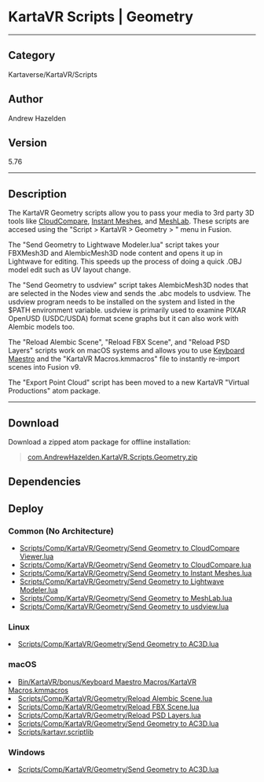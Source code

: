 # KartaVR Scripts | Geometry
___

## Category
Kartaverse/KartaVR/Scripts

## Author
Andrew Hazelden

## Version
5.76

___

## Description
<p>The KartaVR Geometry scripts allow you to pass your media to 3rd party 3D tools like <a href="http://www.cloudcompare.org">CloudCompare</a>, <a href="https://github.com/wjakob/instant-meshes">Instant Meshes</a>, and <a href="http://www.meshlab.net/">MeshLab</a>. These scripts are accesed using the "Script &gt; KartaVR &gt; Geometry &gt; " menu in Fusion.</p>

<p>The "Send Geometry to Lightwave Modeler.lua" script takes your FBXMesh3D and AlembicMesh3D node content and opens it up in Lightwave for editing. This speeds up the process of doing a quick .OBJ model edit such as UV layout change.</p>

<p>The "Send Geometry to usdview" script takes AlembicMesh3D nodes that are selected in the Nodes view and sends the .abc models to usdview. The usdview program needs to be installed on the system and listed in the $PATH environment variable. usdview is primarily used to examine PIXAR OpenUSD (USDC/USDA) format scene graphs but it can also work with Alembic models too.</p>

<p>The "Reload Alembic Scene", "Reload FBX Scene", and "Reload PSD Layers" scripts work on macOS systems and allows you to use <a href="https://www.keyboardmaestro.com/main/">Keyboard Maestro</a> and the "KartaVR Macros.kmmacros" file to instantly re-import scenes into Fusion v9.</p>

<p>The "Export Point Cloud" script has been moved to a new KartaVR "Virtual Productions" atom package.</p>

___

## Download

Download a zipped atom package for offline installation:
> [com.AndrewHazelden.KartaVR.Scripts.Geometry.zip](https://gitlab.com/WeSuckLess/Reactor/-/archive/master/Reactor-master.zip?path=Atoms/com.AndrewHazelden.KartaVR.Scripts.Geometry)  

## Dependencies

## Deploy

### Common (No Architecture)

<ul>
<li><a href="https://gitlab.com/WeSuckLess/Reactor/-/blob/master/Atoms/com.AndrewHazelden.KartaVR.Scripts.Geometry/Scripts/Comp/KartaVR/Geometry/Send Geometry to CloudCompare Viewer.lua?ref_type=heads">Scripts/Comp/KartaVR/Geometry/Send Geometry to CloudCompare Viewer.lua</a></li>
<li><a href="https://gitlab.com/WeSuckLess/Reactor/-/blob/master/Atoms/com.AndrewHazelden.KartaVR.Scripts.Geometry/Scripts/Comp/KartaVR/Geometry/Send Geometry to CloudCompare.lua?ref_type=heads">Scripts/Comp/KartaVR/Geometry/Send Geometry to CloudCompare.lua</a></li>
<li><a href="https://gitlab.com/WeSuckLess/Reactor/-/blob/master/Atoms/com.AndrewHazelden.KartaVR.Scripts.Geometry/Scripts/Comp/KartaVR/Geometry/Send Geometry to Instant Meshes.lua?ref_type=heads">Scripts/Comp/KartaVR/Geometry/Send Geometry to Instant Meshes.lua</a></li>
<li><a href="https://gitlab.com/WeSuckLess/Reactor/-/blob/master/Atoms/com.AndrewHazelden.KartaVR.Scripts.Geometry/Scripts/Comp/KartaVR/Geometry/Send Geometry to Lightwave Modeler.lua?ref_type=heads">Scripts/Comp/KartaVR/Geometry/Send Geometry to Lightwave Modeler.lua</a></li>
<li><a href="https://gitlab.com/WeSuckLess/Reactor/-/blob/master/Atoms/com.AndrewHazelden.KartaVR.Scripts.Geometry/Scripts/Comp/KartaVR/Geometry/Send Geometry to MeshLab.lua?ref_type=heads">Scripts/Comp/KartaVR/Geometry/Send Geometry to MeshLab.lua</a></li>
<li><a href="https://gitlab.com/WeSuckLess/Reactor/-/blob/master/Atoms/com.AndrewHazelden.KartaVR.Scripts.Geometry/Scripts/Comp/KartaVR/Geometry/Send Geometry to usdview.lua?ref_type=heads">Scripts/Comp/KartaVR/Geometry/Send Geometry to usdview.lua</a></li>
</ul>

### Linux

<li><a href="https://gitlab.com/WeSuckLess/Reactor/-/blob/master/Atoms/com.AndrewHazelden.KartaVR.Scripts.Geometry/Linux/Scripts/Comp/KartaVR/Geometry/Send Geometry to AC3D.lua?ref_type=heads">Scripts/Comp/KartaVR/Geometry/Send Geometry to AC3D.lua</a></li>

### macOS

<li><a href="https://gitlab.com/WeSuckLess/Reactor/-/blob/master/Atoms/com.AndrewHazelden.KartaVR.Scripts.Geometry/Mac/Bin/KartaVR/bonus/Keyboard Maestro Macros/KartaVR Macros.kmmacros?ref_type=heads">Bin/KartaVR/bonus/Keyboard Maestro Macros/KartaVR Macros.kmmacros</a></li>
<li><a href="https://gitlab.com/WeSuckLess/Reactor/-/blob/master/Atoms/com.AndrewHazelden.KartaVR.Scripts.Geometry/Mac/Scripts/Comp/KartaVR/Geometry/Reload Alembic Scene.lua?ref_type=heads">Scripts/Comp/KartaVR/Geometry/Reload Alembic Scene.lua</a></li>
<li><a href="https://gitlab.com/WeSuckLess/Reactor/-/blob/master/Atoms/com.AndrewHazelden.KartaVR.Scripts.Geometry/Mac/Scripts/Comp/KartaVR/Geometry/Reload FBX Scene.lua?ref_type=heads">Scripts/Comp/KartaVR/Geometry/Reload FBX Scene.lua</a></li>
<li><a href="https://gitlab.com/WeSuckLess/Reactor/-/blob/master/Atoms/com.AndrewHazelden.KartaVR.Scripts.Geometry/Mac/Scripts/Comp/KartaVR/Geometry/Reload PSD Layers.lua?ref_type=heads">Scripts/Comp/KartaVR/Geometry/Reload PSD Layers.lua</a></li>
<li><a href="https://gitlab.com/WeSuckLess/Reactor/-/blob/master/Atoms/com.AndrewHazelden.KartaVR.Scripts.Geometry/Mac/Scripts/Comp/KartaVR/Geometry/Send Geometry to AC3D.lua?ref_type=heads">Scripts/Comp/KartaVR/Geometry/Send Geometry to AC3D.lua</a></li>
<li><a href="https://gitlab.com/WeSuckLess/Reactor/-/blob/master/Atoms/com.AndrewHazelden.KartaVR.Scripts.Geometry/Mac/Scripts/kartavr.scriptlib?ref_type=heads">Scripts/kartavr.scriptlib</a></li>

### Windows

<li><a href="https://gitlab.com/WeSuckLess/Reactor/-/blob/master/Atoms/com.AndrewHazelden.KartaVR.Scripts.Geometry/Windows/Scripts/Comp/KartaVR/Geometry/Send Geometry to AC3D.lua?ref_type=heads">Scripts/Comp/KartaVR/Geometry/Send Geometry to AC3D.lua</a></li>
